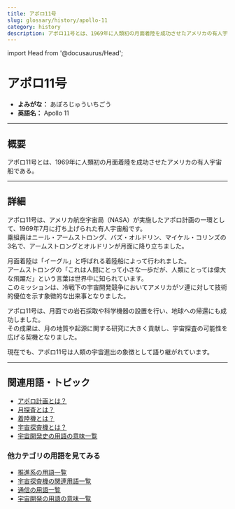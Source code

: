 ```yaml
---
title: アポロ11号
slug: glossary/history/apollo-11
category: history
description: アポロ11号とは、1969年に人類初の月面着陸を成功させたアメリカの有人宇宙船である。
---
```


import Head from '@docusaurus/Head';

<Head>
  <script type="application/ld+json">
    {`{
      "@context": "https://schema.org",
      "@type": "DefinedTerm",
      "name": "アポロ11号",
      "inDefinedTermSet": "https://www.space-portal.org",
      "termCode": "glossary/history/apollo-11",
      "description": "アポロ11号とは、1969年に人類初の月面着陸を成功させたアメリカの有人宇宙船である。",
      "url": "https://www.space-portal.org/docs/glossary/history/apollo-11"
    }`}
  </script>
</Head>

# アポロ11号

- **よみがな：** あぽろじゅういちごう  
- **英語名：** Apollo 11  

---

## 概要

アポロ11号とは、1969年に人類初の月面着陸を成功させたアメリカの有人宇宙船である。

---

## 詳細

アポロ11号は、アメリカ航空宇宙局（NASA）が実施したアポロ計画の一環として、1969年7月に打ち上げられた有人宇宙船です。  
乗組員はニール・アームストロング、バズ・オルドリン、マイケル・コリンズの3名で、アームストロングとオルドリンが月面に降り立ちました。  

月面着陸は「イーグル」と呼ばれる着陸船によって行われました。  
アームストロングの「これは人間にとって小さな一歩だが、人類にとっては偉大な飛躍だ」という言葉は世界中に知られています。  
このミッションは、冷戦下の宇宙開発競争においてアメリカがソ連に対して技術的優位を示す象徴的な出来事となりました。  

アポロ11号は、月面での岩石採取や科学機器の設置を行い、地球への帰還にも成功しました。  
その成果は、月の地質や起源に関する研究に大きく貢献し、宇宙探査の可能性を広げる契機となりました。  

現在でも、アポロ11号は人類の宇宙進出の象徴として語り継がれています。

---

## 関連用語・トピック

- [アポロ計画とは？](docs/glossary/history/apollo-program)
- [月探査とは？](docs/explorer/type/moon-probe)
- [着陸機とは？](docs/explorer/technology/lander)
- [宇宙探査機とは？](docs/explorer/space-probe)
- [宇宙開発史の用語の意味一覧](docs/category/history)

### 他カテゴリの用語を見てみる
- [推進系の用語一覧](docs/category/propulsion)
- [宇宙探査機の関連用語一覧](docs/category/explorer)
- [通信の用語一覧](docs/category/communication)
- [宇宙開発の用語の意味一覧](docs/category/glossary)
